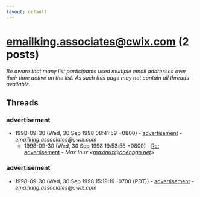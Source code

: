 ```yaml
---
layout: default
---
```


# emailking.associates@cwix.com (2 posts)

_Be aware that many list participants used multiple email addresses over their time active on the list. As such this page may not contain all threads available._

## Threads

### advertisement
+ 1998-09-30 (Wed, 30 Sep 1998 08:41:59 +0800) - [advertisement](/archive/1998/09/09a028e7ee84026f5b150af3ec6c90bd570c554b60661b9401bab834511cedd3) - _emailking.associates@cwix.com_
  + 1998-09-30 (Wed, 30 Sep 1998 19:53:56 +0800) - [Re: advertisement](/archive/1998/09/436a4671234aa14f76fa57501733785c98f5259a249fae3b27df897c3f71b06d) - _Max Inux \<maxinux@openpgp.net\>_

### advertisement
+ 1998-09-30 (Wed, 30 Sep 1998 15:19:19 -0700 (PDT)) - [advertisement](/archive/1998/09/8b97752a07cdd6bafa4d7b0945462d3332896b12c9e502560d5f3df29da7c874) - _emailking.associates@cwix.com_


